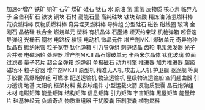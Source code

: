 加速or增产
铁矿	铜矿	石矿	煤矿	硅石	钛石	水	原油	氢	重氢	反物质	核心素	临界光子	金伯利矿石
铁块	铜块	石材	高能石墨	高纯硅块	钛块	硫酸	精炼油	液氢燃料棒	氘核燃料棒	反物质燃料棒	奇异堙灭燃料棒	导弹组	分型硅石
磁铁	磁线圈	玻璃	金刚石	晶格硅	钛合金	燃烧单元	塑料	有机晶体	石墨烯	堙灭约束球	机枪弹箱	超音速导弹组	光栅石
钢材	电路板	棱镜	电动机	微晶元件	增产剂MK.Ⅰ	爆破单元	奇异物种	钛晶石	碳纳米管	粒子宽带	钛化弹箱	引力导弹组	刺笋结晶
齿轮	电浆激发器	光子合并器	电磁涡轮	处理器	增产剂MK.Ⅱ	晶石爆破单元	卡西米尔晶体	钛化玻璃	位面过滤器	量子芯片	超合金弹箱	炮弹组	单极磁石
动力引擎	推进器	加力推进器	超级磁场环	粒子容器	增产剂MK.Ⅲ	原型机	精准无人机	攻击无人机	护卫舰	驱逐舰	等离子胶囊	高爆炮弹组	可燃冰
配送运输机	物流运输机	星级物流运输船	空间翘曲器	引力透镜	地基		太阳帆	框架材料	戴森球组件	小型运载火箭	反物质胶囊	晶石炮弹组	木材
电磁矩阵	能量矩阵	结构矩阵	信息矩阵	引力矩阵	宇宙矩阵	黑屋矩阵	能量碎片	硅基神经元	负熵奇点	物质重组器	干扰胶囊	压制胶囊	植物燃料
